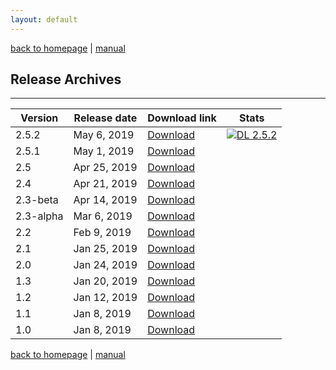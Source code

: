 ```yaml
---
layout: default
---
```

[back to homepage](./) | [manual](./manual.md)

## Release Archives
***

| Version   | Release date | Download link         | Stats    |
|-----------|--------------|-----------------------|----------|
| 2.5.2     | May 6, 2019  | [Download][2.5.2]     | [![DL 2.5.2][Badge-2.5.2]][Link-2.5.2] |
| 2.5.1     | May 1, 2019  | [Download][2.5.1]     | |
| 2.5       | Apr 25, 2019 | [Download][2.5]       | |
| 2.4       | Apr 21, 2019 | [Download][2.4]       | |
| 2.3-beta  | Apr 14, 2019 | [Download][2.3-beta]  | |
| 2.3-alpha | Mar 6, 2019  | [Download][2.3-alpha] | |
| 2.2       | Feb 9, 2019  | [Download][2.2]       | |
| 2.1       | Jan 25, 2019 | [Download][2.1]       | |
| 2.0       | Jan 24, 2019 | [Download][2.0]       | |
| 1.3       | Jan 20, 2019 | [Download][1.3]       | |
| 1.2       | Jan 12, 2019 | [Download][1.2]       | |
| 1.1       | Jan 8, 2019  | [Download][1.1]       | | 
| 1.0       | Jan 8, 2019  | [Download][1.0]       | |

[2.5.2]: https://github.com/OctaDist/OctaDist/releases/tag/v.2.5.2
[2.5.1]: https://github.com/OctaDist/OctaDist/releases/tag/v.2.5.1
[2.5]: https://github.com/OctaDist/OctaDist/releases/tag/v.2.5
[2.4]: https://github.com/OctaDist/OctaDist/releases/tag/v.2.4
[2.3-beta]: https://github.com/OctaDist/OctaDist/releases/tag/v.2.3-beta
[2.3-alpha]: https://github.com/OctaDist/OctaDist/releases/tag/v.2.3-alpha
[2.2]: https://github.com/OctaDist/OctaDist/releases/tag/v.2.2
[2.1]: https://github.com/OctaDist/OctaDist/releases/tag/v.2.1
[2.0]: https://github.com/OctaDist/OctaDist/releases/tag/v.2.0
[1.3]: https://github.com/OctaDist/OctaDist/releases/tag/v.1.3
[1.2]: https://github.com/OctaDist/OctaDist/releases/tag/v.1.2
[1.1]: https://github.com/OctaDist/OctaDist/releases/tag/v.1.1
[1.0]: https://github.com/OctaDist/OctaDist/releases/tag/v.1.0

[Badge-2.5.2]: https://img.shields.io/github/downloads/OctaDist/OctaDist/v.2.5.2/total.svg
[Link-2.5.2]: https://github.com/OctaDist/OctaDist/releases/tag/v.2.5.2

[back to homepage](./) | [manual](./manual.md)
